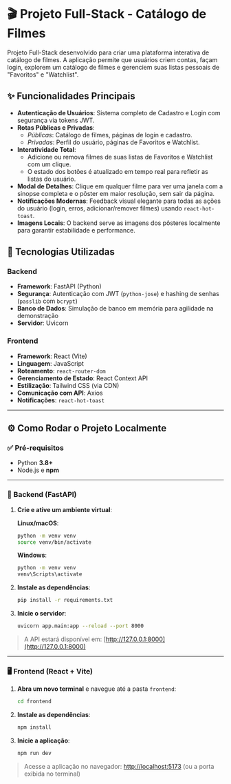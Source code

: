 # 🎬 Projeto Full-Stack - Catálogo de Filmes

Projeto Full-Stack desenvolvido para criar uma plataforma interativa de catálogo de filmes. A aplicação permite que usuários criem contas, façam login, explorem um catálogo de filmes e gerenciem suas listas pessoais de "Favoritos" e "Watchlist".

## ✨ Funcionalidades Principais

- **Autenticação de Usuários**: Sistema completo de Cadastro e Login com segurança via tokens JWT.
- **Rotas Públicas e Privadas**:
  - *Públicas*: Catálogo de filmes, páginas de login e cadastro.
  - *Privadas*: Perfil do usuário, páginas de Favoritos e Watchlist.
- **Interatividade Total**:
  - Adicione ou remova filmes de suas listas de Favoritos e Watchlist com um clique.
  - O estado dos botões é atualizado em tempo real para refletir as listas do usuário.
- **Modal de Detalhes**: Clique em qualquer filme para ver uma janela com a sinopse completa e o pôster em maior resolução, sem sair da página.
- **Notificações Modernas**: Feedback visual elegante para todas as ações do usuário (login, erros, adicionar/remover filmes) usando `react-hot-toast`.
- **Imagens Locais**: O backend serve as imagens dos pôsteres localmente para garantir estabilidade e performance.

## 🚀 Tecnologias Utilizadas

### Backend
- **Framework**: FastAPI (Python)
- **Segurança**: Autenticação com JWT (`python-jose`) e hashing de senhas (`passlib` com `bcrypt`)
- **Banco de Dados**: Simulação de banco em memória para agilidade na demonstração
- **Servidor**: Uvicorn

### Frontend
- **Framework**: React (Vite)
- **Linguagem**: JavaScript
- **Roteamento**: `react-router-dom`
- **Gerenciamento de Estado**: React Context API
- **Estilização**: Tailwind CSS (via CDN)
- **Comunicação com API**: Axios
- **Notificações**: `react-hot-toast`

---

## ⚙️ Como Rodar o Projeto Localmente

### ✅ Pré-requisitos

- Python **3.8+**
- Node.js e **npm**

---

### 🔧 Backend (FastAPI)

1. **Crie e ative um ambiente virtual**:

   **Linux/macOS**:
   ```bash
   python -m venv venv
   source venv/bin/activate
   ```

   **Windows**:
   ```cmd
   python -m venv venv
   venv\Scripts\activate
   ```

2. **Instale as dependências**:
   ```bash
   pip install -r requirements.txt
   ```

3. **Inicie o servidor**:
   ```bash
   uvicorn app.main:app --reload --port 8000
   ```

> A API estará disponível em: [http://127.0.0.1:8000](http://127.0.0.1:8000)

---

### 🖥️ Frontend (React + Vite)

1. **Abra um novo terminal** e navegue até a pasta `frontend`:
   ```bash
   cd frontend
   ```

2. **Instale as dependências**:
   ```bash
   npm install
   ```

3. **Inicie a aplicação**:
   ```bash
   npm run dev
   ```

> Acesse a aplicação no navegador: [http://localhost:5173](http://localhost:5173) (ou a porta exibida no terminal)
